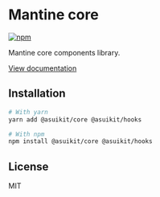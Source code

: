 # Mantine core

[![npm](https://img.shields.io/npm/dm/@asuikit/core)](https://www.npmjs.com/package/@asuikit/core)

Mantine core components library.

[View documentation](https://srcalienswap.github.io/as-uikit/)

## Installation

```bash
# With yarn
yarn add @asuikit/core @asuikit/hooks

# With npm
npm install @asuikit/core @asuikit/hooks
```

## License

MIT
